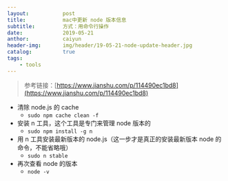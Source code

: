 ```yaml
---
layout:           post
title:            mac中更新 node 版本信息
subtitle:         方式：用命令行操作
date:             2019-05-21
anthor:           caiyun
header-img:       img/header/19-05-21-node-update-header.jpg 
catalog:          true
tags:             
    - tools
---
```


> 参考链接：[https://www.jianshu.com/p/114490ec1bd8](https://www.jianshu.com/p/114490ec1bd8)

* 清除 node.js 的 cache
  * `sudo npm cache clean -f`
* 安装 n 工具，这个工具是专门来管理 node 版本的
  * `sudo npm install -g n`
* 用 n 工具安装最新版本的 node.js（这一步才是真正的安装最新版本 node 的命令，不能省略哦）
  * `sudo n stable`
* 再次查看 node 的版本
  * `node -v`